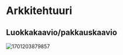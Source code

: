 # Arkkitehtuuri

## Luokkakaavio/pakkauskaavio

![1701203879857](https://github.com/labyrine/memory_game/assets/130062658/8cd0d3c4-8168-431f-9472-fc4746ca1aee)

